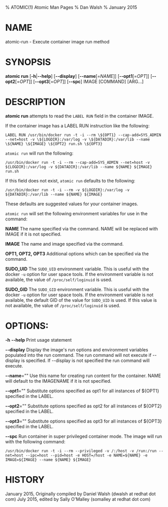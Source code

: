% ATOMIC(1) Atomic Man Pages
% Dan Walsh
% January 2015
# NAME
atomic-run - Execute container image run method

# SYNOPSIS
**atomic run**
[**-h**|**--help**]
[**--display**]
[**--name**[=*NAME*]]
[**--opt1**[=*OPT*]]
[**--opt2**[=*OPT*]]
[**--opt3**[=*OPT*]]
[**--spc**]
IMAGE [COMMAND] [ARG...]

# DESCRIPTION
**atomic run** attempts to read the `LABEL RUN` field in the container
IMAGE.


If the container image has a LABEL RUN instruction like the following:

`LABEL RUN /usr/bin/docker run -t -i --rm \${OPT1} --cap-add=SYS_ADMIN --net=host -v \${LOGDIR}:/var/log -v \${DATADIR}:/var/lib --name \${NAME} \${IMAGE} \${OPT2} run.sh \${OPT3}`

`atomic run` will run the following:

`/usr/bin/docker run -t -i --rm --cap-add=SYS_ADMIN --net=host -v ${LOGDIR}:/var/log -v ${DATADIR}:/var/lib --name ${NAME} ${IMAGE} run.sh`

If this field does not exist, `atomic run` defaults to the following:

`/usr/bin/docker run -t -i --rm -v ${LOGDIR}:/var/log -v ${DATADIR}:/var/lib --name ${NAME} ${IMAGE}`

These defaults are suggested values for your container images.

`atomic run` will set the following environment variables for use in the command:

**NAME**
  The name specified via the command.  NAME will be replaced with IMAGE if it is not specified.

**IMAGE**
  The name and image specified via the command.

**OPT1, OPT2, OPT3**
  Additional options which can be specified via the command.

**SUDO_UID**
  The `SUDO_UID` environment variable.  This is useful with the docker `-u` option for user space tools.  If the environment variable is not available, the value of `/proc/self/loginuid` is used.

**SUDO_GID**
  The `SUDO_GID` environment variable.  This is useful with the docker `-u` option for user space tools.  If the environment variable is not available, the default GID of the value for `SUDO_UID` is used.  If this value is not available, the value of `/proc/self/loginuid` is used.

# OPTIONS:
**-h** **--help**
  Print usage statement

**--display**
  Display the image's run options and environment variables populated into the run command.
The run command will not execute if --display is specified.
If --display is not specified the run command will execute.

**--name**=""
   Use this name for creating run content for the container.
NAME will default to the IMAGENAME if it is not specified.

**--opt1**=""
   Substitute options specified as opt1 for all instances of ${OPT1} specified
in the LABEL.

**--opt2**=""
   Substitute options specified as opt2 for all instances of ${OPT2} specified
in the LABEL.

**--opt3**=""
   Substitute options specified as opt3 for all instances of ${OPT3} specified
in the LABEL.

**--spc**
  Run container in super privileged container mode.  The image will run with the following command:

`/usr/bin/docker run -t -i --rm --privileged -v /:/host -v /run:/run --net=host --ipc=host --pid=host -e HOST=/host -e NAME=${NAME} -e IMAGE=${IMAGE} --name ${NAME} ${IMAGE}`

# HISTORY
January 2015, Originally compiled by Daniel Walsh (dwalsh at redhat dot com)
July 2015, edited by Sally O'Malley (somalley at redhat dot com)

